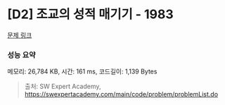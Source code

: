 # [D2] 조교의 성적 매기기 - 1983 

[문제 링크](https://swexpertacademy.com/main/code/problem/problemDetail.do?contestProbId=AV5PwGK6AcIDFAUq) 

### 성능 요약

메모리: 26,784 KB, 시간: 161 ms, 코드길이: 1,139 Bytes



> 출처: SW Expert Academy, https://swexpertacademy.com/main/code/problem/problemList.do